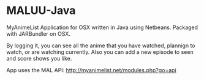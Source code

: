 # MALUU-Java
MyAnimeList Application for OSX written in Java using Netbeans. 
Packaged with JARBundler on OSX.

By logging it, you can see all the anime that you have watched, plannign to watch, or are watching currently.
Also you can add a new episode to seen and score shows you like.

App uses the MAL API: http://myanimelist.net/modules.php?go=api
